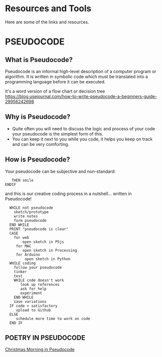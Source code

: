 # Resources and Tools
Here are some of the links and resources.

# PSEUDOCODE
## What is Pseudocode?
Pseudocode is an informal high-level description of a computer program or algorithm. It is written in symbolic code which must be translated into a programming language before it can be executed.

It's a word version of a flow chart or decision tree
https://blog.usejournal.com/how-to-write-pseudocode-a-beginners-guide-29956242698

## Why is Pseudocode?
* Quite often you will need to discuss the logic and process of your code your pseudocode is the simplest form of this.
* You can keep it next to you while you code, it helps you keep on track and can be very comforting.

## How is Pseudocode?
Your pseudocode can be subjective and non-standard:
```IF you are happy
   THEN smile
ENDIF
```

and this is our creative coding process in a nutshell... written in Pseudocode!

```WHILE idea
  WHILE not pseudocode
    sketch/prototype
    write notes
    form pseudocode
  END WHILE
  PRINT "pseudocode is clear"
  CASE
    for web
        open sketch in P5js
     for MAC
        open sketch in Processing
     for Arduino
         open sketch in Python
  WHILE coding
    follow your pseudocode
    tinker
    test
    WHILE code doesn't work 
       look up references
       ask for help
       experiment
    END WHILE
    save variations  
  IF code > satisfactory
     upload to Github
  ELSE 
     schedule more time to work on code
  END IF 
```

## POETRY IN PSEUDOCODE
[Christmas Morning in Pseudocode](https://mentaleffort.wordpress.com/2016/12/30/christmas-routine-a-pseudocode-poem/)
